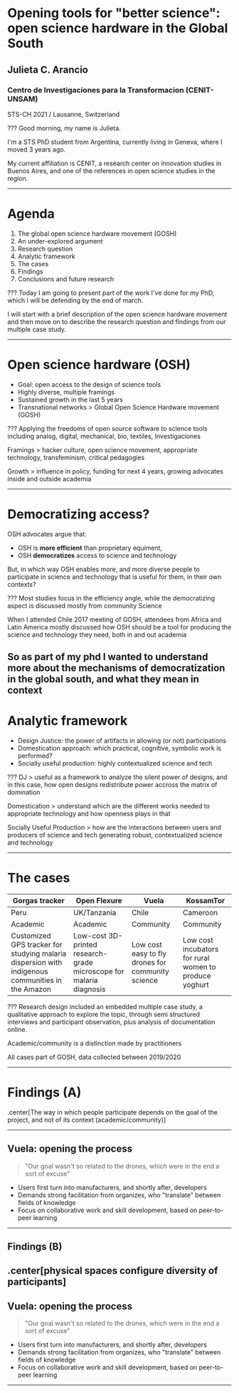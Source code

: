 # Opening tools for "better science": open science hardware in the Global South
## Julieta C. Arancio
### Centro de Investigaciones para la Transformacion (CENIT-UNSAM)

STS-CH 2021 / Lausanne, Switzerland

???
Good morning, my name is Julieta.

I'm a STS PhD student from Argentina, currently living in Geneva, where I moved 3 years ago.

My current affiliation is CENIT, a research center on innovation studies in Buenos Aires, and one of the references in open science studies in the region.

---
# Agenda
1. The global open science hardware movement (GOSH)
2. An under-explored argument
3. Research question
4. Analytic framework
5. The cases
6. Findings
7. Conclusions and future research

???
Today I am going to present part of the work I've done for my PhD, which I will be defending by the end of march.

I will start with a brief description of the open science hardware movement and then move on to describe the research question and findings from our multiple case study.

---
# Open science hardware (OSH)

- Goal: open access to the design of science tools
- Highly diverse, multiple framings
- Sustained growth in the last 5 years
- Transnational networks > Global Open Science Hardware movement (GOSH)

???
Applying the freedoms of open source software to science tools including analog, digital, mechanical, bio, textiles, Investigaciones

Framings > hacker culture, open science movement, appropriate technology, transfeminism, critical pedagogies

Growth > influence in policy, funding for next 4 years, growing advocates inside and outside academia

---
# Democratizing access?

OSH advocates argue that:
- OSH is **more efficient** than proprietary equiment,
- OSH **democratizes** access to science and technology

But, in which way OSH enables more, and more diverse people to participate in science and technology that is useful for them, in their own contexts?

???
Most studies focus in the efficiency angle, while the democratizing aspect is discussed mostly from community Science

When I attended Chile 2017 meeting of GOSH, attendees from Africa and Latin America mostly discussed how OSH should be a tool for producing the science and technology they need, both in and out academia

So as part of my phd I wanted to understand more about the mechanisms of democratization in the global south, and what they mean in context
---
# Analytic framework
- Design Justice: the power of artifacts in allowing (or not) participations
- Domestication approach: which practical, cognitive, symbolic work is performed?
- Socially useful production: highly contextualized science and tech

???
DJ > useful as a framework to analyze the silent power of designs, and in this case, how open designs redistribute power accross the matrix of domination

Domestication > understand which are the different works needed to appropriate technology and how openness plays in that

Socially Useful Production > how are the interactions between users and producers of science and tech generating robust, contextualized science and technology

---
# The cases

|Gorgas tracker | Open Flexure   | Vuela   | KossamTor  |
|-|-|-|-|
|Peru   | UK/Tanzania   |Chile   | Cameroon  |
|Academic   | Academic   | Community   | Community   |
|Customized GPS tracker for studying malaria dispersion with indigenous communities in the Amazon |Low-cost 3D-printed research-grade microscope for malaria diagnosis   | Low cost easy to fly drones for community science  | Low cost incubators for rural women to produce yoghurt  |


???
Research design included an embedded multiple case study, a qualitative approach to explore the topic, through semi structured interviews and participant observation, plus analysis of documentation online.

Academic/community is a distinction made by practitioners

All cases part of GOSH, data collected between 2019/2020

---
# Findings (A)

.center[The way in which people participate depends on the goal of the project, and not of its context (academic/community)]

---
## Vuela: opening the process

> "Our goal wasn't so related to the drones, which were in the end a sort of excuse"

- Users first turn into manufacturers, and shortly after, developers
- Demands strong facilitation from organizes, who "translate" between fields of knowledge
- Focus on collaborative work and skill development, based on peer-to-peer learning

---
## Findings (B)

.center[physical spaces configure diversity of participants]
---
## Vuela: opening the process

> "Our goal wasn't so related to the drones, which were in the end a sort of excuse"

- Users first turn into manufacturers, and shortly after, developers
- Demands strong facilitation from organizes, who "translate" between fields of knowledge
- Focus on collaborative work and skill development, based on peer-to-peer learning

---
